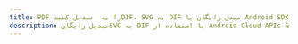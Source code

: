 ---title: PDF را به  تبدیل کنیدDIF، SVG به DIF مبدل رایگان یا Android SDKdescription: تبدیل رایگانSVG به DIF با استفاده از Android Cloud APIs & SDK همچنین اسناد PDF را در Cloud ایجاد، ویرایش و رندر کنید.---